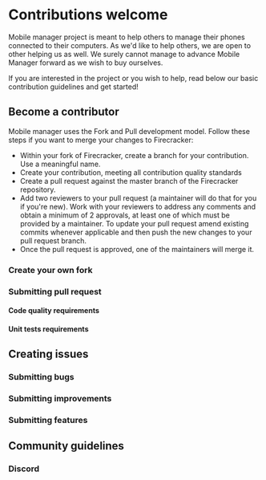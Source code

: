 # Contributions welcome
Mobile manager project is meant to help others to manage their phones connected to their computers. As we'd like to help others, we are open to other helping us as well. We surely cannot manage to advance Mobile Manager forward as we wish to buy ourselves.

If you are interested in the project or you wish to help, read below our basic contribution guidelines and get started!
## Become a contributor
Mobile manager uses the Fork and Pull development model. Follow these steps if you want to merge your changes to Firecracker:

* Within your fork of Firecracker, create a branch for your contribution. Use a meaningful name.
* Create your contribution, meeting all contribution quality standards
* Create a pull request against the master branch of the Firecracker repository.
* Add two reviewers to your pull request (a maintainer will do that for you if you're new). Work with your reviewers to address any comments and obtain a minimum of 2 approvals, at least one of which must be provided by a maintainer. To update your pull request amend existing commits whenever applicable and then push the new changes to your pull request branch.
* Once the pull request is approved, one of the maintainers will merge it.
### Create your own fork
### Submitting pull request
#### Code quality requirements
#### Unit tests requirements
## Creating issues
### Submitting bugs
### Submitting improvements
### Submitting features
## Community guidelines
### Discord
